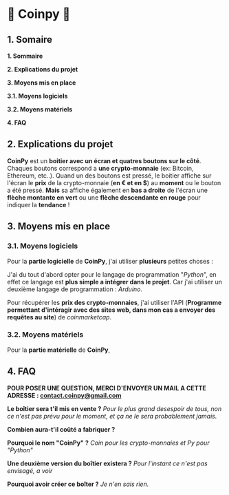 # 🌟 Coinpy 🌟

## 1. Somaire 

**1. Sommaire**

**2. Explications du projet**

**3. Moyens mis en place**

**3.1. Moyens logiciels**

**3.2. Moyens matériels**

**4. FAQ**

## 2. Explications du projet

**CoinPy** est un __boitier avec un écran et quatres boutons sur le côté__. Chaques boutons correspond a **une crypto-monnaie** (ex: Bitcoin, Ethereum, etc..). Quand un des boutons est pressé, le boitier affiche sur l'écran le **prix** de la crypto-monnaie (**en € et en $**) au __moment__ ou le bouton a été pressé.
**Mais** sa affiche également en __bas a droite__ de l'écran une **flèche montante en vert** ou une **flèche descendante en rouge** pour indiquer la __tendance__ !

## 3. Moyens mis en place
### 3.1. Moyens logiciels

Pour la **partie logicielle** de __CoinPy__, j'ai utiliser **plusieurs** petites choses : 

J'ai du tout d'abord opter pour le langage de programmation "*Python*", en effet ce langage est **__plus simple a intégrer dans le projet__**. Car j'ai utiliser un deuxième langage de programmation : *Arduino*. 

Pour récupérer les __prix des crypto-monnaies__, j'ai utiliser l'API (**Programme permettant d'intéragir avec des sites web, dans mon cas a envoyer des requêtes au site**) de *coinmarketcap*.

### 3.2. Moyens matériels⁫

Pour la **partie matérielle** de __CoinPy__,

## 4. FAQ

**POUR POSER UNE QUESTION, MERCI D'ENVOYER UN MAIL A CETTE ADRESSE : contact.coinpy@gmail.com**

**Le boîtier sera t'il mis en vente ?**
*Pour le plus grand desespoir de tous, non ce n'est pas prévu pour le moment, et ça ne le sera probablement jamais.*

**Combien aura-t'il coûté a fabriquer ?**


**Pourquoi le nom "CoinPy" ?**
*Coin pour les crypto-monnaies et Py pour "Python"*

**Une deuxième version du boîtier existera ?**
*Pour l'instant ce n'est pas envisagé, a voir* 

**Pourquoi avoir créer ce boîter ?**
*Je n'en sais rien.*